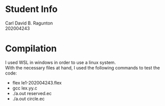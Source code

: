 # Student Info
Carl David B. Ragunton  
202004243

# Compilation
I used WSL in windows in order to use a linux system.  
With the necessary files at hand, I used the following commands to test the code:
- flex le1-202004243.flex
- gcc lex.yy.c
- ./a.out reserved.ec
- ./a.out circle.ec
